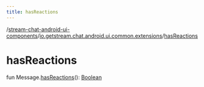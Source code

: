 ```yaml
---
title: hasReactions
---
```

/[stream-chat-android-ui-components](../index.md)/[io.getstream.chat.android.ui.common.extensions](index.md)/[hasReactions](hasReactions.md)  
  
  
  
# hasReactions  
fun Message.[hasReactions](hasReactions.md)(): [Boolean](https://kotlinlang.org/api/latest/jvm/stdlib/kotlin/-boolean/index.html)

